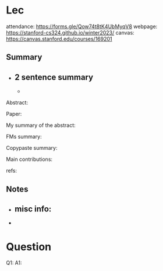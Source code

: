 # Lec 

attendance: https://forms.gle/Qow74t8tK4UbMyqV8
webpage: https://stanford-cs324.github.io/winter2023/
canvas: https://canvas.stanford.edu/courses/169201

## Summary
- 2 sentence summary
  - 
  - 

Abstract:

Paper: 

My summary of the abstract:

FMs summary:

Copypaste summary:

Main contributions:

refs:

## Notes

- misc info:
  - 
- 

# Question

Q1:
A1: 